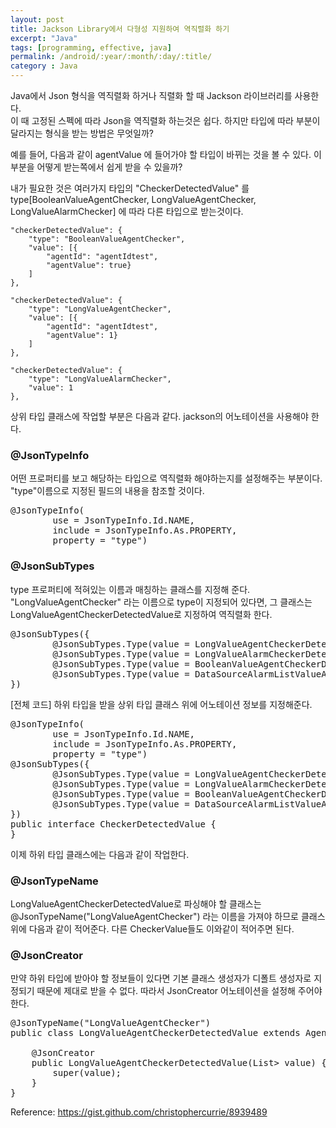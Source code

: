 ```yaml
---
layout: post
title: Jackson Library에서 다형성 지원하여 역직렬화 하기
excerpt: "Java"
tags: [programming, effective, java]
permalink: /android/:year/:month/:day/:title/
category : Java
---
```


Java에서 Json 형식을 역직렬화 하거나 직렬화 할 때 Jackson 라이브러리를 사용한다.  
이 때 고정된 스펙에 따라 Json을 역직렬화 하는것은 쉽다. 하지만 타입에 따라 부분이 달라지는 형식을 받는 방법은 무엇일까?  

예를 들어, 다음과 같이 agentValue 에 들어가야 할 타입이 바뀌는 것을 볼 수 있다. 이부분을 어떻게 받는쪽에서 쉽게 받을 수 있을까?  

내가 필요한 것은 여러가지 타입의 "CheckerDetectedValue" 를 type[BooleanValueAgentChecker, LongValueAgentChecker, LongValueAlarmChecker] 에 따라 다른 타입으로 받는것이다.  

```
"checkerDetectedValue": {
    "type": "BooleanValueAgentChecker",
    "value": [{
        "agentId": "agentIdtest",
        "agentValue": true}
    ]
},

"checkerDetectedValue": {
    "type": "LongValueAgentChecker",
    "value": [{
        "agentId": "agentIdtest",
        "agentValue": 1}
    ]
},

"checkerDetectedValue": {
    "type": "LongValueAlarmChecker",
    "value": 1
},
```

상위 타입 클래스에 작업할 부분은 다음과 같다. jackson의 어노테이션을 사용해야 한다.  

### @JsonTypeInfo
어떤 프로퍼티를 보고 해당하는 타입으로 역직렬화 해야하는지를 설정해주는 부분이다. "type"이름으로 지정된 필드의 내용을 참조할 것이다.  
<pre class="prettyprint">
@JsonTypeInfo(
        use = JsonTypeInfo.Id.NAME,
        include = JsonTypeInfo.As.PROPERTY,
        property = "type")
</pre>

### @JsonSubTypes
type 프로퍼티에 적혀있는 이름과 매칭하는 클래스를 지정해 준다. "LongValueAgentChecker" 라는 이름으로 type이 지정되어 있다면, 그 클래스는 LongValueAgentCheckerDetectedValue로 지정하여 역직렬화 한다.  
<pre class="prettyprint">
@JsonSubTypes({
        @JsonSubTypes.Type(value = LongValueAgentCheckerDetectedValue.class, name = "LongValueAgentChecker"),
        @JsonSubTypes.Type(value = LongValueAlarmCheckerDetectedValue.class, name = "LongValueAlarmChecker"),
        @JsonSubTypes.Type(value = BooleanValueAgentCheckerDetectedValue.class, name = "BooleanValueAgentChecker"),
        @JsonSubTypes.Type(value = DataSourceAlarmListValueAgentCheckerDetectedValue.class, name = "DataSourceAlarmListValueAgentChecker"),
})
</pre>

[전체 코드] 하위 타입을 받을 상위 타입 클래스 위에 어노테이션 정보를 지정해준다.  
<pre class="prettyprint">
@JsonTypeInfo(
        use = JsonTypeInfo.Id.NAME,
        include = JsonTypeInfo.As.PROPERTY,
        property = "type")
@JsonSubTypes({
        @JsonSubTypes.Type(value = LongValueAgentCheckerDetectedValue.class, name = "LongValueAgentChecker"),
        @JsonSubTypes.Type(value = LongValueAlarmCheckerDetectedValue.class, name = "LongValueAlarmChecker"),
        @JsonSubTypes.Type(value = BooleanValueAgentCheckerDetectedValue.class, name = "BooleanValueAgentChecker"),
        @JsonSubTypes.Type(value = DataSourceAlarmListValueAgentCheckerDetectedValue.class, name = "DataSourceAlarmListValueAgentChecker"),
})
public interface CheckerDetectedValue {
}
</pre>

이제 하위 타입 클래스에는 다음과 같이 작업한다. 

### @JsonTypeName
LongValueAgentCheckerDetectedValue로 파싱해야 할 클래스는 
@JsonTypeName("LongValueAgentChecker") 라는 이름을 가져야 하므로
클래스 위에 다음과 같이 적어준다. 다른 CheckerValue들도 이와같이 적어주면 된다.  

### @JsonCreator
만약 하위 타입에 받아야 할 정보들이 있다면 기본 클래스 생성자가 디폴트 생성자로 지정되기 때문에 제대로 받을 수 없다. 따라서 JsonCreator 어노테이션을 설정해 주어야 한다. 

<pre class="prettyprint">
@JsonTypeName("LongValueAgentChecker")
public class LongValueAgentCheckerDetectedValue extends AgentCheckerDetectedValue<Long> {
    
    @JsonCreator
    public LongValueAgentCheckerDetectedValue(List<DetectedAgent<Long>> value) {
        super(value);
    }
}
</pre>

Reference: https://gist.github.com/christophercurrie/8939489